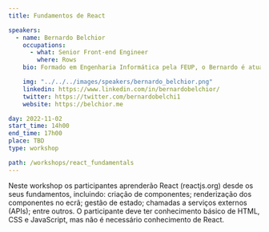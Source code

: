 ```yaml
---
title: Fundamentos de React

speakers:
  - name: Bernardo Belchior
    occupations:
      - what: Senior Front-end Engineer
        where: Rows
    bio: Formado em Engenharia Informática pela FEUP, o Bernardo é atualmente um Senior Front-End Engineer na Rows (rows.com), tendo também trabalhado na Amazon Madrid como Software Engineer. Atualmente, o Bernardo trabalha com React no desenvolvimento da tecnologia que permite renderizar as tabelas na Rows, depois de ter implementado gráficos na mesma plataforma.

    img: "../../../images/speakers/bernardo_belchior.png"
    linkedin: https://www.linkedin.com/in/bernardobelchior/
    twitter: https://twitter.com/bernardobelchi1
    website: https://belchior.me

day: 2022-11-02
start_time: 14h00
end_time: 17h00
place: TBD
type: workshop

path: /workshops/react_fundamentals
---
```


Neste workshop os participantes aprenderão React (reactjs.org) desde os seus fundamentos, incluindo: criação de componentes; renderização dos componentes no ecrã; gestão de estado; chamadas a serviços externos (APIs); entre outros.
O participante deve ter conhecimento básico de HTML, CSS e JavaScript, mas não é necessário conhecimento de React.
